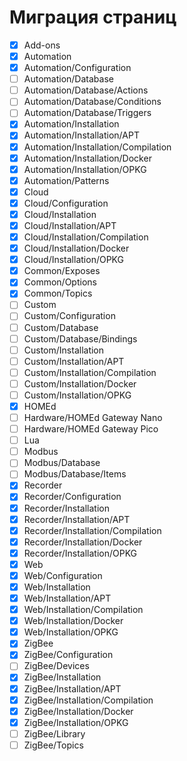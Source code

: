 # Миграция страниц

- [x] Add-ons
- [x] Automation
- [x] Automation/Configuration
- [ ] Automation/Database
- [ ] Automation/Database/Actions
- [ ] Automation/Database/Conditions
- [ ] Automation/Database/Triggers
- [x] Automation/Installation
- [x] Automation/Installation/APT
- [x] Automation/Installation/Compilation
- [x] Automation/Installation/Docker
- [x] Automation/Installation/OPKG
- [x] Automation/Patterns
- [x] Cloud
- [x] Cloud/Configuration
- [x] Cloud/Installation
- [x] Cloud/Installation/APT
- [x] Cloud/Installation/Compilation
- [x] Cloud/Installation/Docker
- [x] Cloud/Installation/OPKG
- [x] Common/Exposes
- [x] Common/Options
- [x] Common/Topics
- [ ] Custom
- [ ] Custom/Configuration
- [ ] Custom/Database
- [ ] Custom/Database/Bindings
- [ ] Custom/Installation
- [ ] Custom/Installation/APT
- [ ] Custom/Installation/Compilation
- [ ] Custom/Installation/Docker
- [ ] Custom/Installation/OPKG
- [x] HOMEd
- [ ] Hardware/HOMEd Gateway Nano
- [ ] Hardware/HOMEd Gateway Pico
- [ ] Lua
- [ ] Modbus
- [ ] Modbus/Database
- [ ] Modbus/Database/Items
- [x] Recorder
- [x] Recorder/Configuration
- [x] Recorder/Installation
- [x] Recorder/Installation/APT
- [x] Recorder/Installation/Compilation
- [x] Recorder/Installation/Docker
- [x] Recorder/Installation/OPKG
- [x] Web
- [x] Web/Configuration
- [x] Web/Installation
- [x] Web/Installation/APT
- [x] Web/Installation/Compilation
- [x] Web/Installation/Docker
- [x] Web/Installation/OPKG
- [x] ZigBee
- [x] ZigBee/Configuration
- [ ] ZigBee/Devices
- [x] ZigBee/Installation
- [x] ZigBee/Installation/APT
- [x] ZigBee/Installation/Compilation
- [x] ZigBee/Installation/Docker
- [x] ZigBee/Installation/OPKG
- [ ] ZigBee/Library
- [ ] ZigBee/Topics
